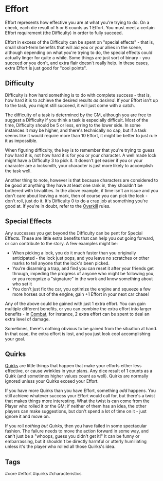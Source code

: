 # Effort

Effort represents how effective you are at what you're trying to do. On a check, each die result of 5 or 6 counts as 1 Effort. You must meet a certain Effort requirement (the Difficulty) in order to fully succeed.

Effort in excess of the Difficulty can be spent on "special effects" - that is, small short-term benefits that will aid you or your allies in the scene, although depending on what you're trying to do, the special effects could actually linger for quite a while. Some things are just sort of binary - you succeed or you don't, and extra flair doesn't really help. In these cases, extra Effort is just good for "cool points".

## Difficulty

Difficulty is how hard something is to do with complete success - that is, how hard it is to achieve the desired results *as desired*. If your Effort isn't up to the task, you might still succeed, it will just come with a catch.

The difficulty of a task is determined by the GM, although you are free to suggest a Difficulty if you think a task is especially difficult. Most of the time, Difficulty should be 5 or less, erring to the lower side. In some instances it may be higher, and there's technically no cap, but if a task seems like it would require more than 10 Effort, it might be better to just rule it as impossible.

When figuring difficulty, the key is to remember that you're trying to guess how hard it is, not how hard it is for you or your character. A well made lock might have a Difficulty 3 to pick it. It doesn't get easier if you or your character are a locksmith, your character is just more likely to accomplish the task well.

Another thing to note, however is that because characters are considered to be good at anything they have at least one rank in, they shouldn't be bothered with trivialities. In the above example, if time isn't an issue and you don't care about leaving a mark, then of course you can pick the lock - don't roll, just do it. It's Difficulty 0 to do a crap job at something you're good at. If you're in doubt, refer to the [Overkill](Overkill.md) rules.

## Special Effects

Any successes you get beyond the Difficulty can be pent for Special Effects. These are little extra benefits that can help you out going forward, or can contribute to the story. A few examples might be:

- When picking a lock, you do it much faster than you originally anticipated - the lock just pops, and you leave no scratches or other marks to tell anyone that the lock's been picked.
- You're disarming a trap, and find you can reset it after your friends get through, impeding the progress of anyone who might be following you, or you recognize a "signature" in the work and know something about who set it
- You don't just fix the car, you optimize the engine and squeeze a few more horses out of the engine; gain +1 Effort in your next car chase!

Any of the above could be gained with just 1 extra effort. You can gain multiple different benefits, or you can combine the extra effort into larger benefits - in [Combat](Combat.md), for instance, 2 extra effort can be spent to deal an extra level of damage.

Sometimes, there's nothing obvious to be gained from the situation at hand. In that case, the extra effort is lost, and you just look cool accomplishing your goal.

## Quirks

[Quirks](Quirks.md) are little things that happen that make your efforts either less effective, or cause wrinkles in your plans. Any dice result of 1 counts as a Quirk (and sometimes higher values count as well). Quirks are normally ignored unless your Quirks exceed your Effort.

If you have more Quirks than you have Effort, something *odd* happens. You still achieve whatever success your Effort would call for, but there's a twist that makes things more interesting. What the twist is can come from the Player who rolled it or the GM; if neither of them has an idea, the other players can make suggestions, but don't spend a lot of time on it - just ignore it and move on.

If you roll *nothing but Quirks*, then you have failed in some spectacular fashion. The failure needs to move the action forward in some way, and can't just be a "whoops, guess you didn't get it!" It can be funny or embarrassing, but it shouldn't be directly harmful or utterly humiliating unless it's the player who rolled all those Quirks's idea.

## Tags

#core #effort #quirks #characteristics
